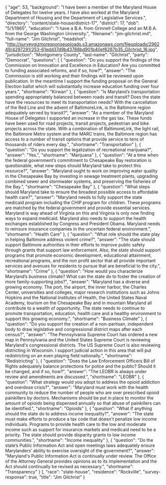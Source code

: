 {
  "age": 53,
  "background": "I have been a member of the Maryland House of Delegates for twelve years. I have also worked at the Maryland Department of Housing and the Department of Legislative Services.",
  "directory": "content/state-house/district-17",
  "district": 17,
  "dob": "5/1/1965",
  "education": "I have a B.A. from Grinnell College and an M.B.A. from the George Washington University.",
  "filename": "jim-gilchrist.md",
  "full-name": "Jim Gilchrist",
  "headshot": "http://surveygizmoresponseuploads.s3.amazonaws.com/fileuploads/296249/4297291/253-61edd37d9b43788bd901b40ef6267b35_Gilchrist_16.jpg",
  "jurisdiction": "Montgomery County",
  "last-name": "Gilchrist",
  "party": "Democrat",
  "questions": [
    {
      "question": "Do you support the findings of the Commission on Innovation and Excellence in Education? Are you committed to funding associated reforms, and if so, how?",
      "answer": "The Commission is still working and their findings will be reviewed upon publication. In the meantime I support the funding proposal on the General Election ballot which will substantially increase education funding over four years.",
      "shortname": "Kirwan"
    },
    {
      "question": "Is Maryland’s transportation spending appropriately balanced between roads and transit? Does the state have the resources to meet its transportation needs? With the cancellation of the Red Line and the advent of BaltimoreLink, is the Baltimore region adequately served by transit?",
      "answer": "As a member of the Maryland House of Delegates I supported an increase in the gas tax. These funds have been used for road projects, transit projects, pedestrian and bike projects across the state. With a combination of BaltimoreLink, the light rail, the Baltimore Metro system and the MARC trains, the Baltimore region has access to a number of transit options that provide service to tens of thousands of riders every day.",
      "shortname": "Transportation"
    },
    {
      "question": "Do you support the legalization of recreational marijuana?",
      "answer": "Yes.",
      "shortname": "Marijuana"
    },
    {
      "question": "At a time when the federal government’s commitment to Chesapeake Bay restoration is questionable, what new steps should Maryland take to protect this resource?",
      "answer": "Maryland ought to work on improving water quality in the Chesapeake Bay by investing in sewage treatment plants, upgrading combined sewer and stormwater systems, and preserving the fisheries of the Bay.",
      "shortname": "Chesapeake Bay"
    },
    {
      "question": "What steps should Maryland take to ensure the broadest possible access to affordable health care?",
      "answer": "Maryland needs to fully support the state medicaid program including the CHIP program for children. These programs are matched by the federal government and provide essential services. Maryland is way ahead of Virginia on this and Virginia is only now finding ways to expand medicaid. Maryland also needs to support the health exchanges established by Congress and President Obama. Maryland needs to reinsure insurance companies in the uncertain federal environment.",
      "shortname": "Health Care"
    },
    {
      "question": "What role should the state play in helping Baltimore address violent crime?",
      "answer": "The state should support Baltimore authorities in their efforts to improve public safety through grants that support law enforcement. Also, the state should support programs that promote economic development, educational attainment, recreational programs, and the non profit sector that all provide important services and avenues for residents to pursue that are beneficial to the city.",
      "shortname": "Crime"
    },
    {
      "question": "How would you characterize Maryland’s business climate? What can the state do to foster the creation of more family-supporting jobs?",
      "answer": "Maryland has a diverse and growing economy. The port, the airport, the inner harbor, the Charles Center, universities and colleges, major research institutions such as Johns Hopkins and the National Institutes of Health, the United States Naval Academy, tourism on the Chesapeake Bay and in mountain Maryland all contribute to a wealth of opportunity. The state needs to continue to promote transportation, education, health care and a healthy environment to support this growing economy.",
      "shortname": "Business Climate"
    },
    {
      "question": "Do you support the creation of a non-partisan, independent body to draw legislative and congressional district maps after each census?",
      "answer": "The Pennsylvania Supreme Court has ordered a new map in Pennsylvania and the United States Supreme Court is reviewing Maryland's congressional districts. The US Supreme Court is also reviewing districting in Wisconsin. I support judicial action in this area that will put redistricting on an even playing field nationally.",
      "shortname": "Redistricting"
    },
    {
      "question": "Does the Law Enforcement Officers Bill of Rights adequately balance protections for police and the public? Should it be changed, and if so, how?",
      "answer": "The LEOBR is always under review and amendments are discussed.",
      "shortname": "LEOBR"
    },
    {
      "question": "What strategy would you adopt to address the opioid addiction and overdose crisis?",
      "answer": "Maryland must work with the health community to reduce the number of people who are over prescribed opioid painkillers by doctors. Mechanisms should be put in place to monitor the amount of opioids being dispensed annually so that abuse of painkillers can be identified.",
      "shortname": "Opioids"
    },
    {
      "question": "What if anything should the state do to address income inequality?",
      "answer": "The state must make efforts to produce a tax code that doesn't penalize low income individuals. Programs to provide health care to the low and moderate income such as support for insurance markets and medicaid need to be a priority. The state should provide disparity grants to low income communities.",
      "shortname": "Income inequality"
    },
    {
      "question": "Do the state’s Public Information Act and open meetings laws adequately ensure Marylanders’ ability to exercise oversight of the government?",
      "answer": "Maryland's Public Information Act is continually under review. The Office of the Attorney General provides opinions as to its implementation and the Act should continually be revised as necessary.",
      "shortname": "Transparency"
    }
  ],
  "race": "state-house",
  "residence": "Rockville",
  "survey-response": true,
  "title": "Jim Gilchrist"
}
